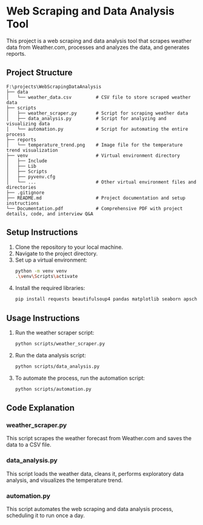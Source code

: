 
# Web Scraping and Data Analysis Tool

This project is a web scraping and data analysis tool that scrapes weather data from Weather.com, processes and analyzes the data, and generates reports.

## Project Structure

```
F:\projects\WebScrapingDataAnalysis
├── data
│   └── weather_data.csv         # CSV file to store scraped weather data
├── scripts
│   ├── weather_scraper.py       # Script for scraping weather data
│   ├── data_analysis.py         # Script for analyzing and visualizing data
│   └── automation.py            # Script for automating the entire process
├── reports
│   └── temperature_trend.png    # Image file for the temperature trend visualization
├── venv                         # Virtual environment directory
│   ├── Include
│   ├── Lib
│   ├── Scripts
│   ├── pyvenv.cfg
│   └── ...                      # Other virtual environment files and directories
├── .gitignore
├── README.md                    # Project documentation and setup instructions
└── Documentation.pdf            # Comprehensive PDF with project details, code, and interview Q&A
```

## Setup Instructions

1. Clone the repository to your local machine.
2. Navigate to the project directory.
3. Set up a virtual environment:
    ```sh
    python -m venv venv
    .\venv\Scripts\activate
    ```
4. Install the required libraries:
    ```sh
    pip install requests beautifulsoup4 pandas matplotlib seaborn apscheduler
    ```

## Usage Instructions

1. Run the weather scraper script:
    ```sh
    python scripts/weather_scraper.py
    ```
2. Run the data analysis script:
    ```sh
    python scripts/data_analysis.py
    ```
3. To automate the process, run the automation script:
    ```sh
    python scripts/automation.py
    ```

## Code Explanation

### weather_scraper.py

This script scrapes the weather forecast from Weather.com and saves the data to a CSV file.

### data_analysis.py

This script loads the weather data, cleans it, performs exploratory data analysis, and visualizes the temperature trend.

### automation.py

This script automates the web scraping and data analysis process, scheduling it to run once a day.
